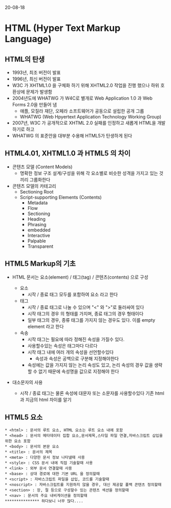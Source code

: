 20-08-18

# HTML (Hyper Text Markup Language)
## HTML의 탄생 
* 1993년, 최조 버전이 발표
* 1996년, 최신 버전이 발표
* W3C 가 XHTML1.0 을 구체화 하기 위해 XHTML2.0 작업을 진행 했으나 하위 호환상에 문제가 발생함 
* 2004년도에 WHATWG 가 W4C로 별개로 Web Application 1.0 과 Web Forms 2.0을 만들어 냄
    * 애플, 모질라 재단, 오페라 소프트웨어가 공동으로 설립한 공개 그룹
    * WHATWG (Web Hpyertext Application Technology Working Group)
* 2007년, W3C 가 공개적으로 XHTML 2.0 실패를 인정하고 새롭게 HTML을 개발하기로 하고
* WHATWG 의 표준안을 대부분 수용해 HTML5가 탄생하게 된다 

## HTML4.01, XHTML1.0 과 HTML5 의 차이 
* 콘텐츠 모델 (Content Models)
    * 명확한 정보 구조 설계/구성을 위해 각 요소별로 비슷한 성격을 가지고 있는 것끼리 그룹화한다
* 콘텐츠 모델의 카테고리
    * Sectioning Root
    * Script-supporting Elements
    (Contents)
        * Metadata
        * Flow
        * Sectioning
        * Heading
        * Phrasing
        * embedded
        * Interactive
        * Palpable
        * Transparent

## HTML5 Markup의 기초
* HTML 문서는 요소(element) / 태그(tag) / 콘텐츠(contents) 으로 구성
    * 요소
        * 시작 / 종료 태그 모두를 포함하여 요소 라고 한다
    * 태그
        * 시작 / 종료 태그로 나눌 수 있으며 "<" 와 ">"로 둘러싸여 있다
        * 시작 태그의 경우 <tag>의 형태를 가지며, 종료 태그의 경우 </tag> 형태이다
        * 일부 태그의 경우, 종류 태그를 가지지 않는 경우도 있다. 이를 empty element 라고 한다           
    * 속송
        * 시작 태그는 필요에 따라 정해진 속성을 가질수 있다. 
        * 사용할수있는 속성은 태그마다 다르다
        * 시작 태그 내에 여러 개의 속성을 선언할수있다
            * 속성과 속성은 공백으로 구분해 지정해야한다
        * 속성에는 값을 가지지 않는 논리 속성도 있고, 논리 속성의 경우 값을 생략할 수 없기 때문에 속성명을 값으로 지정해야 한다         

* 대소문자의 사용
    * 시작 / 종료 태그는 물론 속성에 대문자 또는 소문자를 사용할수있다
기존 html 과 지금의 html 차이를 알기 

## HTML5 요소
    * <html> : 문서의 루트 요소, HTML 요소는 루트 요소 내에 포함
    * <head> : 문서의 메타데이터 집합 요소,문서제목,스타일 파일 연결,자바스크립트 삽입을 위한 요소 포함
    * <body> : 문서의 본문 요소
    * <title> : 문서의 제목 
    * <meta> : 다양한 문서 정보 나타낼때 사용
    * <style> : CSS 문서 내에 직접 기술할때 사용
    * <link> : 외부 문서 연결할때 사용
    * <base> : 상대 경로에 대한 기본 URL 을 정의할때 
    * <script> : 자바스크립트 파일을 삽입, 코드를 기술할때 
    * <noscript> : 자바스크립트를 지원하지 않을 경우, 대신 제공할 폴백 콘텐츠 정의할때
    * <section> : 장, 절 등으로 구성할수 있는 콘텐츠 섹션을 정의할때
    * <nav> : 문서의 주요 내비게이션을 정의할때
    *************** 하다보니 너무 많다....